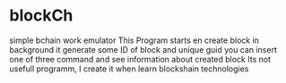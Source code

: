 # blockCh
simple bchain work emulator
This Program starts en create block in background
it generate some ID of block and unique guid
you can insert one of three command and see information about created block
Its not usefull programm, I create it when learn blockshain technologies

